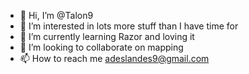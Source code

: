 - 👋 Hi, I’m @Talon9
- 👀 I’m interested in lots more stuff than I have time for
- 🌱 I’m currently learning Razor and loving it
- 💞️ I’m looking to collaborate on mapping
- 📫 How to reach me adeslandes9@gmail.com

<!---
Talon9/Talon9 is a ✨ special ✨ repository because its `README.md` (this file) appears on your GitHub profile.
You can click the Preview link to take a look at your changes.
--->
